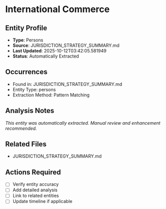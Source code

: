 # International Commerce

## Entity Profile
- **Type**: Persons
- **Source**: JURISDICTION_STRATEGY_SUMMARY.md
- **Last Updated**: 2025-10-12T03:42:05.581949
- **Status**: Automatically Extracted

## Occurrences
- Found in: JURISDICTION_STRATEGY_SUMMARY.md
- Entity Type: persons
- Extraction Method: Pattern Matching

## Analysis Notes
*This entity was automatically extracted. Manual review and enhancement recommended.*

## Related Files
- JURISDICTION_STRATEGY_SUMMARY.md

## Actions Required
- [ ] Verify entity accuracy
- [ ] Add detailed analysis
- [ ] Link to related entities
- [ ] Update timeline if applicable
